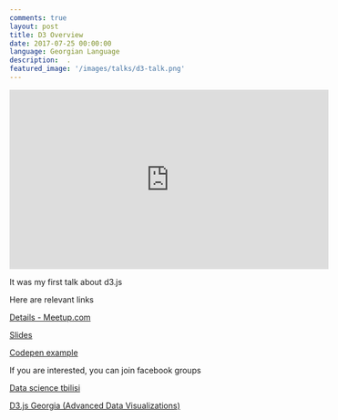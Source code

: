 ```yaml
---
comments: true
layout: post
title: D3 Overview
date: 2017-07-25 00:00:00
language: Georgian Language
description:  .
featured_image: '/images/talks/d3-talk.png'
---
```




<iframe width="560" height="315" src="https://www.youtube.com/embed/HhRNTvTwcR0" frameborder="0" allow="accelerometer; autoplay; encrypted-media; gyroscope; picture-in-picture" allowfullscreen></iframe>

It was my first talk about d3.js 


Here are relevant links  

[Details - Meetup.com](https://www.meetup.com/Data-Science-Tbilisi/events/241545259/?fbclid=IwAR1p8SPfSqr8DH4MfQu8CbFASsFyTMZcPvk6LddqWfr75m-x5IAJ19HGT0Y)

[Slides](https://bumbeishvili.github.io/d3-presentation/examples/classic-slides/#/welcome)


[Codepen example](https://codepen.io/bumbeishvili/pen/owOBoe)


If you are interested, you can join facebook groups

[ Data science tbilisi ](https://www.facebook.com/groups/DataScienceTbilisi/)

[ D3.js Georgia (Advanced Data Visualizations)](https://www.facebook.com/groups/d3.js.georgia/)
